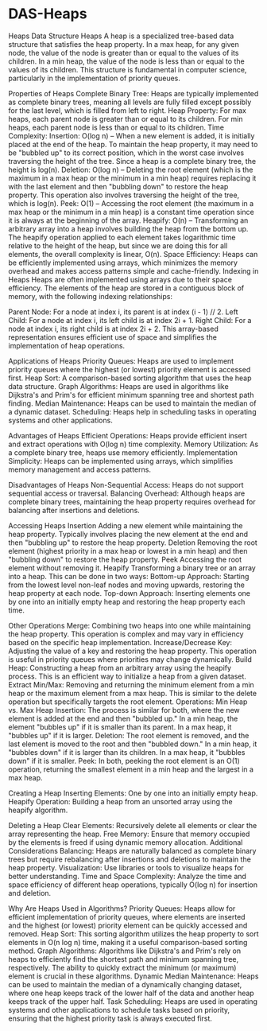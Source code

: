 # DAS-Heaps
Heaps Data Structure 
Heaps
A heap is a specialized tree-based data structure that satisfies the heap property. In a max heap, for any given node, the value of the node is greater than or equal to the values of its children. In a min heap, the value of the node is less than or equal to the values of its children. This structure is fundamental in computer science, particularly in the implementation of priority queues.

Properties of Heaps
Complete Binary Tree: Heaps are typically implemented as complete binary trees, meaning all levels are fully filled except possibly for the last level, which is filled from left to right.
Heap Property: For max heaps, each parent node is greater than or equal to its children. For min heaps, each parent node is less than or equal to its children.
Time Complexity:
Insertion: O(log n) – When a new element is added, it is initially placed at the end of the heap. To maintain the heap property, it may need to be "bubbled up" to its correct position, which in the worst case involves traversing the height of the tree. Since a heap is a complete binary tree, the height is log(n).
Deletion: O(log n) – Deleting the root element (which is the maximum in a max heap or the minimum in a min heap) requires replacing it with the last element and then "bubbling down" to restore the heap property. This operation also involves traversing the height of the tree, which is log(n).
Peek: O(1) – Accessing the root element (the maximum in a max heap or the minimum in a min heap) is a constant time operation since it is always at the beginning of the array.
Heapify: O(n) – Transforming an arbitrary array into a heap involves building the heap from the bottom up. The heapify operation applied to each element takes logarithmic time relative to the height of the heap, but since we are doing this for all elements, the overall complexity is linear, O(n).
Space Efficiency: Heaps can be efficiently implemented using arrays, which minimizes the memory overhead and makes access patterns simple and cache-friendly.
Indexing in Heaps
Heaps are often implemented using arrays due to their space efficiency. The elements of the heap are stored in a contiguous block of memory, with the following indexing relationships:

Parent Node: For a node at index i, its parent is at index (i - 1) // 2.
Left Child: For a node at index i, its left child is at index 2i + 1.
Right Child: For a node at index i, its right child is at index 2i + 2.
This array-based representation ensures efficient use of space and simplifies the implementation of heap operations.

Applications of Heaps
Priority Queues: Heaps are used to implement priority queues where the highest (or lowest) priority element is accessed first.
Heap Sort: A comparison-based sorting algorithm that uses the heap data structure.
Graph Algorithms: Heaps are used in algorithms like Dijkstra's and Prim's for efficient minimum spanning tree and shortest path finding.
Median Maintenance: Heaps can be used to maintain the median of a dynamic dataset.
Scheduling: Heaps help in scheduling tasks in operating systems and other applications.

Advantages of Heaps
Efficient Operations: Heaps provide efficient insert and extract operations with O(log n) time complexity.
Memory Utilization: As a complete binary tree, heaps use memory efficiently.
Implementation Simplicity: Heaps can be implemented using arrays, which simplifies memory management and access patterns.

Disadvantages of Heaps
Non-Sequential Access: Heaps do not support sequential access or traversal.
Balancing Overhead: Although heaps are complete binary trees, maintaining the heap property requires overhead for balancing after insertions and deletions.

Accessing Heaps
Insertion
Adding a new element while maintaining the heap property. Typically involves placing the new element at the end and then "bubbling up" to restore the heap property.
Deletion
Removing the root element (highest priority in a max heap or lowest in a min heap) and then "bubbling down" to restore the heap property.
Peek
Accessing the root element without removing it.
Heapify
Transforming a binary tree or an array into a heap. This can be done in two ways:
Bottom-up Approach: Starting from the lowest level non-leaf nodes and moving upwards, restoring the heap property at each node.
Top-down Approach: Inserting elements one by one into an initially empty heap and restoring the heap property each time.

Other Operations
Merge: Combining two heaps into one while maintaining the heap property. This operation is complex and may vary in efficiency based on the specific heap implementation.
Increase/Decrease Key: Adjusting the value of a key and restoring the heap property. This operation is useful in priority queues where priorities may change dynamically.
Build Heap: Constructing a heap from an arbitrary array using the heapify process. This is an efficient way to initialize a heap from a given dataset.
Extract Min/Max: Removing and returning the minimum element from a min heap or the maximum element from a max heap. This is similar to the delete operation but specifically targets the root element.
Operations: Min Heap vs. Max Heap
Insertion: The process is similar for both, where the new element is added at the end and then "bubbled up." In a min heap, the element "bubbles up" if it is smaller than its parent. In a max heap, it "bubbles up" if it is larger.
Deletion: The root element is removed, and the last element is moved to the root and then "bubbled down." In a min heap, it "bubbles down" if it is larger than its children. In a max heap, it "bubbles down" if it is smaller.
Peek: In both, peeking the root element is an O(1) operation, returning the smallest element in a min heap and the largest in a max heap.

Creating a Heap
Inserting Elements: One by one into an initially empty heap.
Heapify Operation: Building a heap from an unsorted array using the heapify algorithm.

Deleting a Heap
Clear Elements: Recursively delete all elements or clear the array representing the heap.
Free Memory: Ensure that memory occupied by the elements is freed if using dynamic memory allocation.
Additional Considerations
Balancing: Heaps are naturally balanced as complete binary trees but require rebalancing after insertions and deletions to maintain the heap property.
Visualization: Use libraries or tools to visualize heaps for better understanding.
Time and Space Complexity: Analyze the time and space efficiency of different heap operations, typically O(log n) for insertion and deletion.

Why Are Heaps Used in Algorithms?
Priority Queues: Heaps allow for efficient implementation of priority queues, where elements are inserted and the highest (or lowest) priority element can be quickly accessed and removed.
Heap Sort: This sorting algorithm utilizes the heap property to sort elements in O(n log n) time, making it a useful comparison-based sorting method.
Graph Algorithms: Algorithms like Dijkstra's and Prim's rely on heaps to efficiently find the shortest path and minimum spanning tree, respectively. The ability to quickly extract the minimum (or maximum) element is crucial in these algorithms.
Dynamic Median Maintenance: Heaps can be used to maintain the median of a dynamically changing dataset, where one heap keeps track of the lower half of the data and another heap keeps track of the upper half.
Task Scheduling: Heaps are used in operating systems and other applications to schedule tasks based on priority, ensuring that the highest priority task is always executed first.
